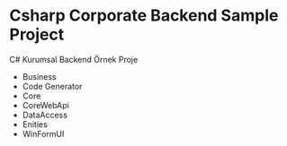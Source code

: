# Csharp Corporate Backend Sample Project
C# Kurumsal Backend Örnek Proje

* Business
* Code Generator
* Core
* CoreWebApi
* DataAccess
* Enities
* WinFormUI

